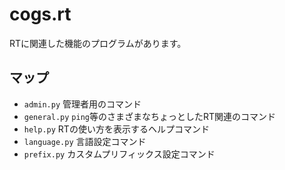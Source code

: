 # cogs.rt
RTに関連した機能のプログラムがあります。

## マップ
* `admin.py` 管理者用のコマンド
* `general.py` `ping`等のさまざまなちょっとしたRT関連のコマンド
* `help.py` RTの使い方を表示するヘルプコマンド
* `language.py` 言語設定コマンド
* `prefix.py` カスタムプリフィックス設定コマンド